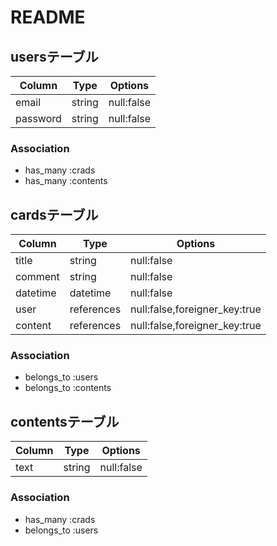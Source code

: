 # README

## usersテーブル
|Column|Type|Options|
|------|----|-------|
|email|string|null:false|
|password|string|null:false|

### Association
- has_many :crads
- has_many :contents


## cardsテーブル
|Column|Type|Options|
|------|----|-------|
|title|string|null:false|
|comment|string|null:false|
|datetime|datetime|null:false|
|user|references|null:false,foreigner_key:true|
|content|references|null:false,foreigner_key:true|

### Association
- belongs_to :users
- belongs_to :contents


## contentsテーブル
|Column|Type|Options|
|------|----|-------|
|text|string|null:false|

### Association
- has_many :crads
- belongs_to :users